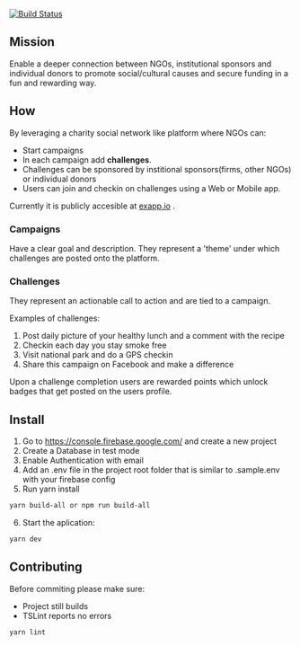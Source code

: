 [![Build Status](https://travis-ci.org/itforlife/exapp.svg?branch=master)](https://travis-ci.org/itforlife/exapp)

## Mission

Enable a deeper connection between NGOs, institutional sponsors and individual donors to promote social/cultural causes and secure funding in a fun and rewarding way.

## How

By leveraging a charity social network like platform where NGOs can:

-   Start campaigns
-   In each campaign add **challenges**.
-   Challenges can be sponsored by institional sponsors(firms, other NGOs) or individual donors
-   Users can join and checkin on challenges using a Web or Mobile app.

Currently it is publicly accesible at [exapp.io](exapp.io) .

### Campaigns

Have a clear goal and description. They represent a 'theme' under which challenges are posted onto the platform.

### Challenges

They represent an actionable call to action and are tied to a campaign.

Examples of challenges:

1.  Post daily picture of your healthy lunch and a comment with the recipe
2.  Checkin each day you stay smoke free
3.  Visit national park and do a GPS checkin
4.  Share this campaign on Facebook and make a difference

Upon a challenge completion users are rewarded points which unlock badges that get posted on the users profile.

## Install

1.  Go to https://console.firebase.google.com/ and create a new project
2.  Create a Database in test mode
3.  Enable Authentication with email
4.  Add an .env file in the project root folder that is similar to .sample.env with your firebase config
5.  Run yarn install

```sh
yarn build-all or npm run build-all
```

6.  Start the aplication:

```sh
yarn dev
```

## Contributing

Before commiting please make sure:

-   Project still builds
-   TSLint reports no errors

```sh
yarn lint
```
